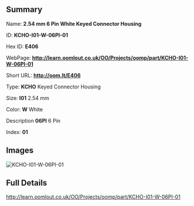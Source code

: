 

## Summary
 
Name: __2.54 mm 6 Pin White Keyed Connector Housing__

ID: __KCHO-I01-W-06PI-01__

Hex ID: __E406__

WebPage: __http://learn.oomlout.co.uk/OO/Projects/oomp/part/KCHO-I01-W-06PI-01__

Short URL: __http://oom.lt/E406__


Type: __KCHO__ Keyed Connector Housing 

Size: __I01__ 2.54 mm 

Color: __W__ White 

Description __06PI__ 6 Pin 

Index: __01__


## Images
![KCHO-I01-W-06PI-01](http://oomlout.com/oomp-gen/parts/KCHO-I01-W-06PI-01/KCHO-I01-W-06PI-01_420.jpg)



## Full Details

 http://learn.oomlout.co.uk/OO/Projects/oomp/part/KCHO-I01-W-06PI-01














